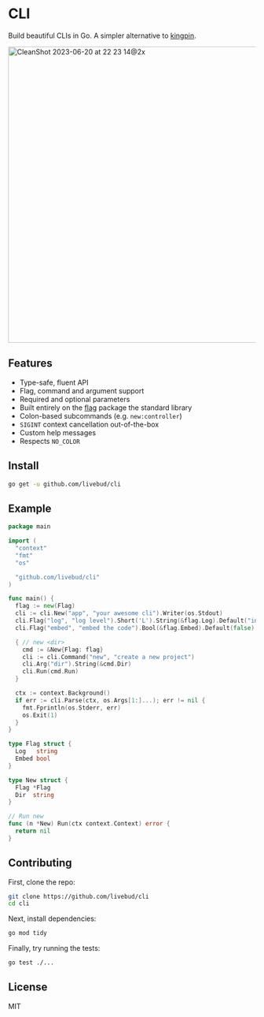 # CLI

Build beautiful CLIs in Go. A simpler alternative to [kingpin](https://github.com/alecthomas/kingpin).

<img width="601" alt="CleanShot 2023-06-20 at 22 23 14@2x" src="https://github.com/livebud/cli/assets/170299/f29b7f43-ff1a-445e-9642-af300742ae4f">

## Features

- Type-safe, fluent API
- Flag, command and argument support
- Required and optional parameters
- Built entirely on the [flag](https://pkg.go.dev/flag) package the standard library
- Colon-based subcommands (e.g. `new:controller`)
- `SIGINT` context cancellation out-of-the-box
- Custom help messages
- Respects `NO_COLOR`

## Install

```sh
go get -u github.com/livebud/cli
```

## Example

```go
package main

import (
  "context"
  "fmt"
  "os"

  "github.com/livebud/cli"
)

func main() {
  flag := new(Flag)
  cli := cli.New("app", "your awesome cli").Writer(os.Stdout)
  cli.Flag("log", "log level").Short('L').String(&flag.Log).Default("info")
  cli.Flag("embed", "embed the code").Bool(&flag.Embed).Default(false)

  { // new <dir>
    cmd := &New{Flag: flag}
    cli := cli.Command("new", "create a new project")
    cli.Arg("dir").String(&cmd.Dir)
    cli.Run(cmd.Run)
  }

  ctx := context.Background()
  if err := cli.Parse(ctx, os.Args[1:]...); err != nil {
    fmt.Fprintln(os.Stderr, err)
    os.Exit(1)
  }
}

type Flag struct {
  Log   string
  Embed bool
}

type New struct {
  Flag *Flag
  Dir  string
}

// Run new
func (n *New) Run(ctx context.Context) error {
  return nil
}
```

## Contributing

First, clone the repo:

```sh
git clone https://github.com/livebud/cli
cd cli
```

Next, install dependencies:

```sh
go mod tidy
```

Finally, try running the tests:

```sh
go test ./...
```

## License

MIT
